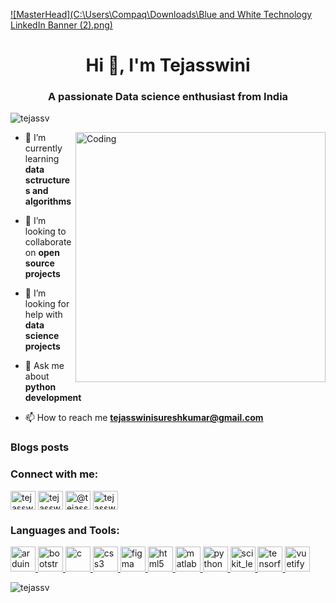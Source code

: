 [![MasterHead](C:\Users\Compaq\Downloads\Blue and White Technology LinkedIn Banner (2).png)](https://Tejassv.github.io)
<h1 align="center">Hi 👋, I'm Tejasswini</h1>
<h3 align="center">A passionate Data science enthusiast from India</h3>

<p align="left"> <img src="https://komarev.com/ghpvc/?username=tejassv&label=Profile%20views&color=0e75b6&style=flat" alt="tejassv" /> </p>
<img align="right" alt="Coding" width="400" src="https://cdn.dribbble.com/users/2646423/screenshots/5507196/computer.gif">

- 🌱 I’m currently learning **data sctructures and algorithms**

- 👯 I’m looking to collaborate on **open source projects**

- 🤝 I’m looking for help with **data science projects**

- 💬 Ask me about **python development**

- 📫 How to reach me **tejasswinisureshkumar@gmail.com**

### Blogs posts
<!-- BLOG-POST-LIST:START -->
<!-- BLOG-POST-LIST:END -->

<h3 align="left">Connect with me:</h3>
<p align="left">
<a href="https://linkedin.com/in/tejasswini s" target="blank"><img align="center" src="https://cdn.jsdelivr.net/npm/simple-icons@3.0.1/icons/linkedin.svg" alt="tejasswini s" height="30" width="40" /></a>
<a href="https://codesandbox.com/tejasswini s" target="blank"><img align="center" src="https://cdn.jsdelivr.net/npm/simple-icons@3.0.1/icons/codesandbox.svg" alt="tejasswini s" height="30" width="40" /></a>
<a href="https://medium.com/@tejasswinisureshkumar" target="blank"><img align="center" src="https://cdn.jsdelivr.net/npm/simple-icons@3.0.1/icons/medium.svg" alt="@tejasswinisureshkumar" height="30" width="40" /></a>
<a href="https://auth.geeksforgeeks.org/user/tejasswini s" target="blank"><img align="center" src="https://cdn.jsdelivr.net/npm/simple-icons@3.0.1/icons/geeksforgeeks.svg" alt="tejasswini s" height="30" width="40" /></a>
</p>

<h3 align="left">Languages and Tools:</h3>
<p align="left"> <a href="https://www.arduino.cc/" target="_blank"> <img src="https://cdn.worldvectorlogo.com/logos/arduino-1.svg" alt="arduino" width="40" height="40"/> </a> <a href="https://getbootstrap.com" target="_blank"> <img src="https://devicons.github.io/devicon/devicon.git/icons/bootstrap/bootstrap-plain.svg" alt="bootstrap" width="40" height="40"/> </a> <a href="https://www.cprogramming.com/" target="_blank"> <img src="https://devicons.github.io/devicon/devicon.git/icons/c/c-original.svg" alt="c" width="40" height="40"/> </a> <a href="https://www.w3schools.com/css/" target="_blank"> <img src="https://devicons.github.io/devicon/devicon.git/icons/css3/css3-original-wordmark.svg" alt="css3" width="40" height="40"/> </a> <a href="https://www.figma.com/" target="_blank"> <img src="https://www.vectorlogo.zone/logos/figma/figma-icon.svg" alt="figma" width="40" height="40"/> </a> <a href="https://www.w3.org/html/" target="_blank"> <img src="https://devicons.github.io/devicon/devicon.git/icons/html5/html5-original-wordmark.svg" alt="html5" width="40" height="40"/> </a> <a href="https://www.mathworks.com/" target="_blank"> <img src="https://raw.githubusercontent.com/simple-icons/simple-icons/master/icons/mathworks.svg" alt="matlab" width="40" height="40"/> </a> <a href="https://www.python.org" target="_blank"> <img src="https://devicons.github.io/devicon/devicon.git/icons/python/python-original.svg" alt="python" width="40" height="40"/> </a> <a href="https://scikit-learn.org/" target="_blank"> <img src="https://upload.wikimedia.org/wikipedia/commons/0/05/Scikit_learn_logo_small.svg" alt="scikit_learn" width="40" height="40"/> </a> <a href="https://www.tensorflow.org" target="_blank"> <img src="https://www.vectorlogo.zone/logos/tensorflow/tensorflow-icon.svg" alt="tensorflow" width="40" height="40"/> </a> <a href="https://vuetifyjs.com/en/" target="_blank"> <img src="https://bestofjs.org/logos/vuetify.svg" alt="vuetify" width="40" height="40"/> </a> </p>

<p><img align="center" src="https://github-readme-stats.vercel.app/api/top-langs?username=tejassv&show_icons=true&locale=en&layout=compact" alt="tejassv" /></p>

